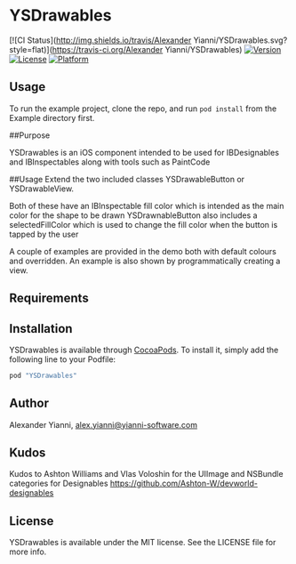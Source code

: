# YSDrawables

[![CI Status](http://img.shields.io/travis/Alexander Yianni/YSDrawables.svg?style=flat)](https://travis-ci.org/Alexander Yianni/YSDrawables)
[![Version](https://img.shields.io/cocoapods/v/YSDrawables.svg?style=flat)](http://cocoapods.org/pods/YSDrawables)
[![License](https://img.shields.io/cocoapods/l/YSDrawables.svg?style=flat)](http://cocoapods.org/pods/YSDrawables)
[![Platform](https://img.shields.io/cocoapods/p/YSDrawables.svg?style=flat)](http://cocoapods.org/pods/YSDrawables)

## Usage

To run the example project, clone the repo, and run `pod install` from the Example directory first.

##Purpose

YSDrawables is an iOS component intended to be used for IBDesignables and IBInspectables along with tools such as PaintCode

##Usage
Extend the two included classes YSDrawableButton or YSDrawableView.

Both of these have an IBInspectable fill color which is intended as the main color for the shape to be drawn
YSDrawnableButton also includes a selectedFillColor which is used to change the fill color when the button is tapped by the user

A couple of examples are provided in the demo both with default colours and overridden.
An example is also shown by programmatically creating a view.

## Requirements

## Installation

YSDrawables is available through [CocoaPods](http://cocoapods.org). To install
it, simply add the following line to your Podfile:

```ruby
pod "YSDrawables"
```

## Author

Alexander Yianni, alex.yianni@yianni-software.com

## Kudos
Kudos to Ashton Williams and Vlas Voloshin for the UIImage and NSBundle categories for Designables
https://github.com/Ashton-W/devworld-designables

## License

YSDrawables is available under the MIT license. See the LICENSE file for more info.
